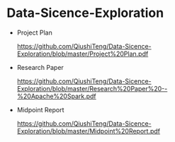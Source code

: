 # Data-Sicence-Exploration

- Project Plan

  https://github.com/QiushiTeng/Data-Sicence-Exploration/blob/master/Project%20Plan.pdf
  
  
- Research Paper

  https://github.com/QiushiTeng/Data-Sicence-Exploration/blob/master/Research%20Paper%20--%20Apache%20Spark.pdf
  
  
- Midpoint Report

  https://github.com/QiushiTeng/Data-Sicence-Exploration/blob/master/Midpoint%20Report.pdf
